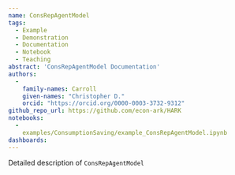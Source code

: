 ```yaml
---
name: ConsRepAgentModel
tags:
  - Example
  - Demonstration
  - Documentation
  - Notebook
  - Teaching
abstract: 'ConsRepAgentModel Documentation'
authors:
  -
    family-names: Carroll
    given-names: "Christopher D."
    orcid: "https://orcid.org/0000-0003-3732-9312"
github_repo_url: https://github.com/econ-ark/HARK
notebooks:
  - 
    examples/ConsumptionSaving/example_ConsRepAgentModel.ipynb
dashboards:
---
```


Detailed description of `ConsRepAgentModel` 
